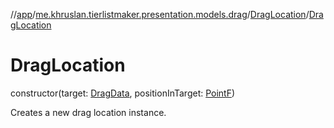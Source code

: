 //[app](../../../index.md)/[me.khruslan.tierlistmaker.presentation.models.drag](../index.md)/[DragLocation](index.md)/[DragLocation](-drag-location.md)

# DragLocation

constructor(target: [DragData](../../me.khruslan.tierlistmaker.data.models.drag/-drag-data/index.md), positionInTarget: [PointF](https://developer.android.com/reference/kotlin/android/graphics/PointF.html))

Creates a new drag location instance.
